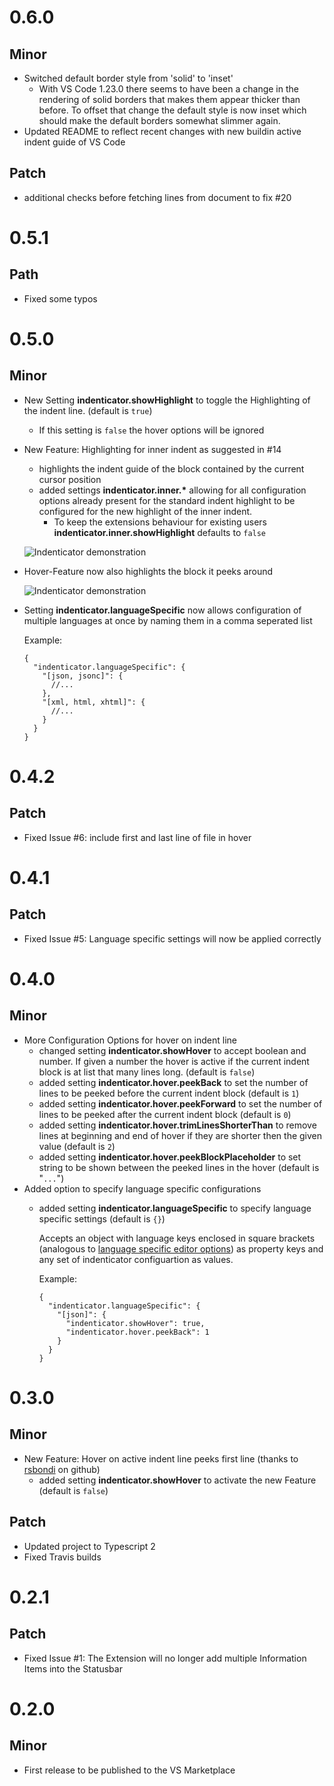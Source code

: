 # 0.6.0

## Minor

- Switched default border style from 'solid' to 'inset'
  - With VS Code 1.23.0 there seems to have been a change in the rendering of solid borders that makes them appear thicker than before. To offset that change the default style is now inset which should make the default borders somewhat slimmer again.
- Updated README to reflect recent changes with new buildin active indent guide of VS Code

## Patch
- additional checks before fetching lines from document to fix #20

# 0.5.1

## Path

- Fixed some typos

# 0.5.0

## Minor

- New Setting **indenticator.showHighlight** to toggle the Highlighting of the indent line. (default is `true`)
  - If this setting is `false` the hover options will be ignored
- New Feature: Highlighting for inner indent as suggested in #14
  - highlights the indent guide of the block contained by the current cursor position
  - added settings **indenticator.inner.\*** allowing for all configuration options already present for the standard indent highlight to be configured for the new highlight of the inner indent.
    - To keep the extensions behaviour for existing users **indenticator.inner.showHighlight** defaults to `false`

  ![Indenticator demonstration](https://github.com/SirTori/indenticator/raw/master/img/r0.5.0/example_inner.png)

- Hover-Feature now also highlights the block it peeks around

  ![Indenticator demonstration](https://github.com/SirTori/indenticator/raw/master/img/r0.5.0/example_highlight.png)

- Setting **indenticator.languageSpecific** now allows configuration of multiple languages at once by naming them in a comma seperated list

  Example:
    ``` JS
    {
      "indenticator.languageSpecific": {
        "[json, jsonc]": {
          //...
        },
        "[xml, html, xhtml]": {
          //...
        }
      }
    }
    ```

# 0.4.2

## Patch

- Fixed Issue #6: include first and last line of file in hover

# 0.4.1

## Patch

- Fixed Issue #5: Language specific settings will now be applied correctly

# 0.4.0

## Minor

- More Configuration Options for hover on indent line
  - changed setting **indenticator.showHover** to accept boolean and number. If given a number the hover is active if the current indent block is at list that many lines long. (default is `false`)
  - added setting **indenticator.hover.peekBack** to set the number of lines to be peeked before the current indent block (default is `1`)
  - added setting **indenticator.hover.peekForward** to set the number of lines to be peeked after the current indent block (default is `0`)
  - added setting **indenticator.hover.trimLinesShorterThan** to remove lines at beginning and end of hover if they are shorter then the given value (default is `2`)
  - added setting **indenticator.hover.peekBlockPlaceholder** to set string to be shown between the peeked lines in the hover (default is "`...`")
- Added option to specify language specific configurations
  - added setting **indenticator.languageSpecific** to specify language specific settings (default is `{}`)

    Accepts an object with language keys enclosed in square brackets (analogous to [language specific editor options](https://code.visualstudio.com/docs/getstarted/settings#_language-specific-editor-settings)) as property keys and any set of indenticator configuartion as values.

    Example:
    ``` JS
    {
      "indenticator.languageSpecific": {
        "[json]": {
          "indenticator.showHover": true,
          "indenticator.hover.peekBack": 1
        }
      }
    }
    ```

# 0.3.0

## Minor
- New Feature: Hover on active indent line peeks first line (thanks to [rsbondi](https://github.com/rsbondi) on github)
  - added setting **indenticator.showHover** to activate the new Feature (default is `false`)

## Patch
- Updated project to Typescript 2
- Fixed Travis builds

# 0.2.1

## Patch

- Fixed Issue #1: The Extension will no longer add multiple Information Items into the Statusbar

# 0.2.0

## Minor

- First release to be published to the VS Marketplace